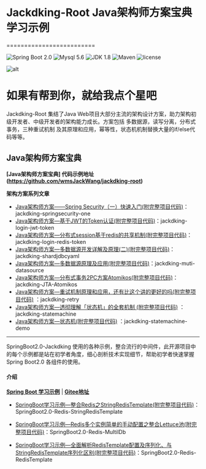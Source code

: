  # Jackdking-Root  Java架构师方案宝典 学习示例
=========================

![Spring Boot 2.0](https://img.shields.io/badge/Spring%20Boot-2.0-brightgreen.svg)
![Mysql 5.6](https://img.shields.io/badge/Mysql-5.6-blue.svg)
![JDK 1.8](https://img.shields.io/badge/JDK-1.8-brightgreen.svg)
![Maven](https://img.shields.io/badge/Maven-3.5.0-yellowgreen.svg)
![license](https://img.shields.io/badge/license-MPL--2.0-blue.svg)

 
 ![alt](http://bittechblog.com/upload/2020/09/09lcf8rcngi7qogr80af33gcvs.gif)
 
# 如果有帮到你，就给我点个星吧
 
Jackdking-Root 集结了Java Web项目大部分主流的架构设计方案，助力架构初级开发者、中级开发者的架构能力成长。方案包括 多数据源，读写分离，分布式事务，三种重试机制 及其原理和应用，幂等性，状态机机制替换大量的if/else代码等等。


## Java架构师方案宝典

**[Java架构师方案宝典] 代码示例地址(https://github.com/wmsJackWang/jackdking-root)**


**架构方案系列文章**

- [Java架构师方案——Spring Security（一）快速入门(附完整项目代码)](http://bittechblog.com/blog/article/44)：jackdking-springsecurity-one
- [Java架构师方案—基于JWT的Token认证(附完整项目代码)](http://bittechblog.com/blog/article/36)：jackdking-login-jwt-token
- [Java架构师方案—分布式session基于redis的共享机制(附完整项目代码)](http://bittechblog.com/blog/article/26)：jackdking-login-redis-token
- [Java架构师方案—多数据源开发详解及原理(二)(附完整项目代码)](http://bittechblog.com/blog/article/11)：jackdking-shardjdbcyaml
- [Java架构师方案—多数据源原理及应用(附完整项目代码)](http://bittechblog.com/blog/article/10)：jackdking-muti-datasource
- [Java架构师方案—分布式事务2PC方案Atomikos(附完整项目代码)](http://bittechblog.com/blog/article/9)：jackdking-JTA-Atomikos
- [Java架构师方案—重试机制原理和应用，还有比这个讲的更好的吗(附完整项目代码)](http://bittechblog.com/blog/article/8) ：jackdking-retry
- [Java架构师方案—透彻理解「状态机」的全套机制 (附完整项目代码)](http://bittechblog.com/blog/article/6) ：jackdking-statemachine
- [Java架构师方案—状态机(附完整项目代码)](http://bittechblog.com/blog/article/5) ：jackdking-statemachine-demo

---

SpringBoot2.0-Jackdking 使用的各种示例，整合流行的中间件，此开源项目中的每个示例都是站在初学者角度，细心剖析技术实现细节，帮助初学者快速掌握 Spring Boot2.0 各组件的使用。

#### 介绍
**[Spring Boot 学习示例](http://bittechblog.com/blog/type/5)**  |  **[Gitee地址](https://gitee.com/wmsking1234/spring-boot2.0-jackdking/)**

- [SpringBoot学习示例—整合Redis之StringRedisTemplate(附完整项目代码)](http://bittechblog.com/blog/article/27)：SpringBoot2.0-Redis-StringRedisTemplate 

- [SpringBoot学习示例—Redis多个实例简单的手动配置之整合Lettuce池(附完整项目代码)](http://bittechblog.com/blog/article/28)：SpringBoot2.0-Redis-MultilDb

- [SpringBoot学习示例—全面解析RedisTemplate配置及序列化、与StringRedisTemplate序列化区别(附完整项目代码)](http://bittechblog.com/blog/article/29)：SpringBoot2.0-Redis-RedisTemplate

